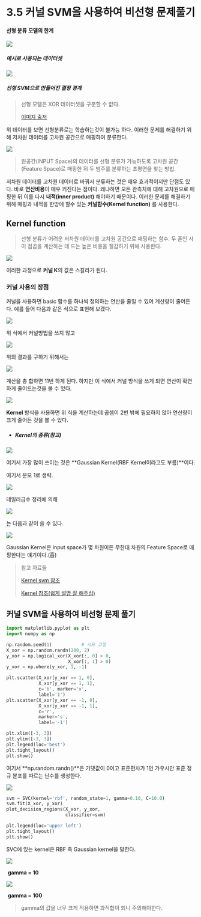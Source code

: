 # 3.5 커널 SVM을 사용하여 비선형 문제풀기



#### 선형 분류 모델의 한계

![](https://tensorflowkorea.files.wordpress.com/2017/06/2-36.png?w=625)

##### 																				예시로 사용되는 데이터셋



![](https://tensorflowkorea.files.wordpress.com/2017/06/2-37.png?w=625)

##### 																		선형 SVM으로 만들어진 결정 경계

> 선형 모델은 XOR 데이터셋을 구분할 수 없다. 
>
> [이미지 출저](https://tensorflow.blog/%ED%8C%8C%EC%9D%B4%EC%8D%AC-%EB%A8%B8%EC%8B%A0%EB%9F%AC%EB%8B%9D/2-3-7-%EC%BB%A4%EB%84%90-%EC%84%9C%ED%8F%AC%ED%8A%B8-%EB%B2%A1%ED%84%B0-%EB%A8%B8%EC%8B%A0/)



위 데이터를 보면 선형분류로는 학습하는것이 불가능 하다. 이러한 문제를 해결하기 위해 저차원 데이터를 고차원 공간으로 매핑하여 분류한다.



![](http://i.imgur.com/4i3ILsZ.png)

> 원공간(INPUT Space)의 데이터를 선형 분류가 가능하도록 고차원 공간(Feature Space)로 매핑한 뒤 두 범주를 분류하는 초평면을 찾는 방법.



저차원 데이터를 고차원 데이터로 바꿔서 분류하는 것은 매우 효과적이지만 단점도 있다. 바로 **연산비용**이 매우 커진다는 점이다.  왜냐하면 모든 관측치에 대해 고차원으로 매핑한 뒤 이를 다시 **내적(inner product)** 해야하기 때문이다. 이러한 문제를 해결하기 위해 매핑과 내적을 한방에 할수 있는 **커널함수(Kernel function)** 를 사용한다.



## Kernel function

> 선형 분류가 어려운 저차원 데이터를 고차원 공간으로 매핑하는 함수.
> 두 폰인 사이 점곱을 계산하는 데 드는 높은 비용을 절감하기 위해 사용한다.

![](https://user-images.githubusercontent.com/37826820/69931035-2356c700-1509-11ea-9819-1d890ed14358.PNG)

이러한 과정으로 **커널 K**의 값은 스칼라가 된다.



### 커널 사용의 장점

커널을 사용하면 basic 함수를 하나씩 정의하는 연산을 줄일 수 있어 계산량이 줄어든다. 예를 들어 다음과 같은 식으로 표현해 보겠다.

![](https://user-images.githubusercontent.com/37826820/69931031-22be3080-1509-11ea-9b94-4933b1959a00.PNG)

위 식에서 커널방법을 쓰지 않고 

![](https://user-images.githubusercontent.com/37826820/69931035-2356c700-1509-11ea-9819-1d890ed14358.PNG)

위의 결과를 구하기 위해서는

![](https://user-images.githubusercontent.com/37826820/69931029-22be3080-1509-11ea-90e8-7c8fac540822.PNG)

계산을 총 합하면 11번 하게 된다. 하지만 이 식에서 커널 방식을 쓰게 되면 연산이 확연하게 줄어드는것을 볼 수 있다.

![](https://user-images.githubusercontent.com/37826820/69931034-2356c700-1509-11ea-9ccf-e9109b7407e6.PNG)

**Kernel** 방식을 사용하면 위 식을 계산하는데 곱셈이 2번 밖에 필요하지 않아 연산량이 크게 줄어든 것을 볼  수 있다.



- ##### Kernel의 종류(참고)

![](https://user-images.githubusercontent.com/37826820/69931033-2356c700-1509-11ea-8b2f-f4bdb9b84054.PNG)

여기서 가장 많이 쓰이는 것은 **Gaussian Kernel(RBF Kernel이라고도 부름)**이다.

여기서 분모 1로 생략.

![](https://user-images.githubusercontent.com/37826820/69931037-23ef5d80-1509-11ea-8caa-6ce904778c08.PNG)

테일러급수 정리에 의해 

![](https://user-images.githubusercontent.com/37826820/69931036-2356c700-1509-11ea-8869-b77f8ae73eb3.PNG)

는 다음과 같이 쓸 수 있다.

![](https://user-images.githubusercontent.com/37826820/69931032-22be3080-1509-11ea-9da9-a38462c3241d.PNG)

Gaussian Kernel은 input space가 몇 차원이든 무한대 차원의 Feature Space로 매핑한다는 얘기이다.(흠)

> 참고 자료들
>
> [Kernel svm 참조](https://ratsgo.github.io/machine%20learning/2017/05/30/SVM3/)
>
> [Kernel 참조(쉽게 설명 잘 해주심) ](https://datascienceschool.net/view-notebook/69278a5de79449019ad1f51a614ef87c/)





## **커널 SVM을 사용하여 비선형 문제 풀기**

```python
import matplotlib.pyplot as plt
import numpy as np

np.random.seed(1)			# 시드 고정
X_xor = np.random.randn(200, 2)
y_xor = np.logical_xor(X_xor[:, 0] > 0,
                       X_xor[:, 1] > 0)
y_xor = np.where(y_xor, 1, -1)

plt.scatter(X_xor[y_xor == 1, 0],
            X_xor[y_xor == 1, 1],
            c='b', marker='x',
            label='1')
plt.scatter(X_xor[y_xor == -1, 0],
            X_xor[y_xor == -1, 1],
            c='r',
            marker='s',
            label='-1')

plt.xlim([-3, 3])
plt.ylim([-3, 3])
plt.legend(loc='best')
plt.tight_layout()
plt.show()
```



여기서 **np.random.randn()**은 기댓값이 0이고 표준편차가 1인 가우시안 표준 정규 분포를 따르는 난수를 생성한다.

![](https://user-images.githubusercontent.com/37826820/69909694-7580e500-1442-11ea-91da-912b7108e2fb.JPG)

```python
svm = SVC(kernel='rbf', random_state=1, gamma=0.10, C=10.0)
svm.fit(X_xor, y_xor)
plot_decision_regions(X_xor, y_xor,
                      classifier=svm)

plt.legend(loc='upper left')
plt.tight_layout()
plt.show()
```

SVC에 있는 kernel은 RBF 즉 Gaussian kernel을 말한다.

![](https://user-images.githubusercontent.com/37826820/69909693-74e84e80-1442-11ea-8bbd-44ff575c45b7.JPG)

​																						**gamma = 10**



![](https://user-images.githubusercontent.com/37826820/69909692-74e84e80-1442-11ea-9ee3-480b4335a117.JPG)

​																						**gamma = 100**



> gamma의 값을 너무 크게 적용하면 과적합이 되니 주의해야한다.